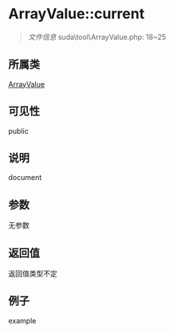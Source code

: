 # ArrayValue::current

> *文件信息* suda\tool\ArrayValue.php: 18~25
## 所属类 

[ArrayValue](../ArrayValue.md)

## 可见性

  public  
## 说明

document

## 参数

无参数

## 返回值
返回值类型不定

## 例子

example